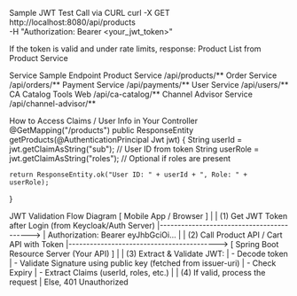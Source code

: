 Sample JWT Test Call via CURL
curl -X GET http://localhost:8080/api/products \
-H "Authorization: Bearer <your_jwt_token>"


If the token is valid and under rate limits, response:
Product List from Product Service

Service	            Sample Endpoint
Product Service	/api/products/**
Order Service	/api/orders/**
Payment Service	/api/payments/**
User Service	/api/users/**
CA Catalog Tools Web	/api/ca-catalog/**
Channel Advisor Service	/api/channel-advisor/**

How to Access Claims / User Info in Your Controller
@GetMapping("/products")
public ResponseEntity<String> getProducts(@AuthenticationPrincipal Jwt jwt) {
String userId = jwt.getClaimAsString("sub"); // User ID from token
String userRole = jwt.getClaimAsString("roles"); // Optional if roles are present

    return ResponseEntity.ok("User ID: " + userId + ", Role: " + userRole);
}


JWT Validation Flow Diagram
[ Mobile App / Browser ]
|
| (1) Get JWT Token after Login (from Keycloak/Auth Server)
|------------------------------------------>
|  Authorization: Bearer eyJhbGciOi...
|
| (2) Call Product API / Cart API with Token
|------------------------------------------>
[ Spring Boot Resource Server (Your API) ]
|
| (3) Extract & Validate JWT:
|     - Decode token
|     - Validate Signature using public key (fetched from issuer-uri)
|     - Check Expiry
|     - Extract Claims (userId, roles, etc.)
|
| (4) If valid, process the request
|     Else, 401 Unauthorized
